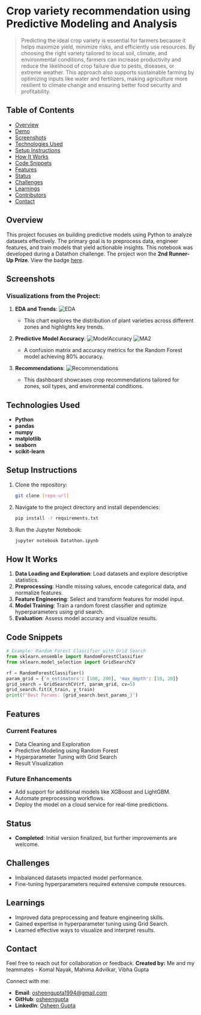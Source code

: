 # Crop variety recommendation using Predictive Modeling and Analysis

> Predicting the ideal crop variety is essential for farmers because it helps maximize yield, minimize risks, and efficiently use resources. By choosing the right variety tailored to local soil, climate, and environmental conditions, farmers can increase productivity and reduce the likelihood of crop failure due to pests, diseases, or extreme weather. This approach also supports sustainable farming by optimizing inputs like water and fertilizers, making agriculture more resilient to climate change and ensuring better food security and profitability.


## Table of Contents

- [Overview](#overview)
- [Demo](#demo)
- [Screenshots](#screenshots)
- [Technologies Used](#technologies-used)
- [Setup Instructions](#setup-instructions)
- [How It Works](#how-it-works)
- [Code Snippets](#code-snippets)
- [Features](#features)
- [Status](#status)
- [Challenges](#challenges)
- [Learnings](#learnings)
- [Contributors](#contributors)
- [Contact](#contact)

## Overview

This project focuses on building predictive models using Python to analyze datasets effectively. The primary goal is to preprocess data, engineer features, and train models that yield actionable insights. This notebook was developed during a Datathon challenge. The project won the **2nd Runner-Up Prize**. View the badge [here](https://badgr.com/public/assertions/rpl3BidYQJKToosP9B4jLg?identity__email=ogupta@horizon.csueastbay.edu).

## Screenshots

### Visualizations from the Project:

1. **EDA and Trends**:
   ![EDA](Datathon/img/EDA.png)
   - This chart explores the distribution of plant varieties across different zones and highlights key trends.

2. **Predictive Model Accuracy**:
   ![ModelAccuracy](Datathon/img/ModelAccuracy.png)
   ![MA2](Datathon/img/MA2.png)
   - A confusion matrix and accuracy metrics for the Random Forest model achieving 80% accuracy.

4. **Recommendations**:
   ![Recommendations](Datathon/img/Recommendations.png)
   - This dashboard showcases crop recommendations tailored for zones, soil types, and environmental conditions.

## Technologies Used

- **Python**
- **pandas**
- **numpy**
- **matplotlib**
- **seaborn**
- **scikit-learn**

## Setup Instructions

1. Clone the repository:
   ```bash
   git clone [repo-url]
   ```
2. Navigate to the project directory and install dependencies:
   ```bash
   pip install -r requirements.txt
   ```
3. Run the Jupyter Notebook:
   ```bash
   jupyter notebook Datathon.ipynb
   ```

## How It Works

1. **Data Loading and Exploration**: Load datasets and explore descriptive statistics.
2. **Preprocessing**: Handle missing values, encode categorical data, and normalize features.
3. **Feature Engineering**: Select and transform features for model input.
4. **Model Training**: Train a random forest classifier and optimize hyperparameters using grid search.
5. **Evaluation**: Assess model accuracy and visualize results.

## Code Snippets

```python
# Example: Random Forest Classifier with Grid Search
from sklearn.ensemble import RandomForestClassifier
from sklearn.model_selection import GridSearchCV

rf = RandomForestClassifier()
param_grid = {'n_estimators': [100, 200], 'max_depth': [10, 20]}
grid_search = GridSearchCV(rf, param_grid, cv=5)
grid_search.fit(X_train, y_train)
print(f"Best Params: {grid_search.best_params_}")
```

## Features

### Current Features

- Data Cleaning and Exploration
- Predictive Modeling using Random Forest
- Hyperparameter Tuning with Grid Search
- Result Visualization

### Future Enhancements

- Add support for additional models like XGBoost and LightGBM.
- Automate preprocessing workflows.
- Deploy the model on a cloud service for real-time predictions.

## Status

- **Completed**: Initial version finalized, but further improvements are welcome.

## Challenges

- Imbalanced datasets impacted model performance.
- Fine-tuning hyperparameters required extensive compute resources.

## Learnings

- Improved data preprocessing and feature engineering skills.
- Gained expertise in hyperparameter tuning using Grid Search.
- Learned effective ways to visualize and interpret results.

## Contact

Feel free to reach out for collaboration or feedback. **Created by:** Me and my teammates - Komal Nayak, Mahima Advilkar, Vibha Gupta

Connect with me:

- **Email**: [osheengupta1994@gmail.com](mailto\:osheengupta1994@gmail.com)
- **GitHub**: [osheengupta](https://github.com/osheengupta)
- **LinkedIn**: [Osheen Gupta](https://linkedin.com/in/osheengupta/)
